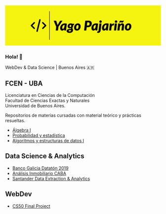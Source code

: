 <a href="https://yagopajarino.com.ar"><img src="./bannerYP.png" alt="more at yagopajarino.com.ar"></img></a>

### Hola! 👋

WebDev & Data Science | Buenos Aires 🇦🇷

## FCEN - UBA
Licenciatura en Ciencias de la Computación \
Facultad de Ciencias Exactas y Naturales \
Universidad de Buenos Aires.

Repositorios de materias cursadas con material teórico y prácticas resueltas.

* [Álgebra I](https://github.com/yagopajarino/uba-algebraI)
* [Probabilidad y estadística](https://github.com/yagopajarino/uba-probayestadistica)
* [Algoritmos y estructuras de datos I](https://github.com/yagopajarino/uba-AyEd1) 

## Data Science & Analytics

* [Banco Galicia Datatón 2019](https://github.com/yagopajarino/ds-datatonGalicia-2019)
* [Análisis Inmobiliario CABA](https://github.com/yagopajarino/ds-properati)
* [Santander Data Extraction & Analytics](https://github.com/yagopajarino/ds-santanderJobOffers)

## WebDev

* [CS50 Final Project](https://github.com/yagopajarino/mmanager)

<!--
**yagopajarino/yagopajarino** is a ✨ _special_ ✨ repository because its `README.md` (this file) appears on your GitHub profile.

Here are some ideas to get you started:

- 🔭 I’m currently working on ...
- 🌱 I’m currently learning ...
- 👯 I’m looking to collaborate on ...
- 🤔 I’m looking for help with ...
- 💬 Ask me about ...
- 📫 How to reach me: ...
- 😄 Pronouns: ...
- ⚡ Fun fact: ...
-->
